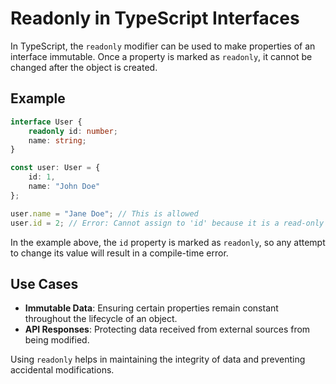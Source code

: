 # Readonly in TypeScript Interfaces

In TypeScript, the `readonly` modifier can be used to make properties of an interface immutable. Once a property is marked as `readonly`, it cannot be changed after the object is created.

## Example

```typescript
interface User {
    readonly id: number;
    name: string;
}

const user: User = {
    id: 1,
    name: "John Doe"
};

user.name = "Jane Doe"; // This is allowed
user.id = 2; // Error: Cannot assign to 'id' because it is a read-only property.
```

In the example above, the `id` property is marked as `readonly`, so any attempt to change its value will result in a compile-time error.

## Use Cases

- **Immutable Data**: Ensuring certain properties remain constant throughout the lifecycle of an object.
- **API Responses**: Protecting data received from external sources from being modified.

Using `readonly` helps in maintaining the integrity of data and preventing accidental modifications.